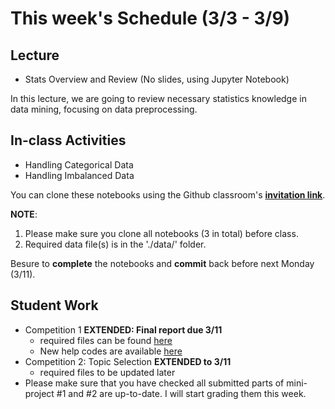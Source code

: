 # This week's Schedule (3/3 - 3/9)

## Lecture
+ Stats Overview and Review (No slides, using Jupyter Notebook)

In this lecture, we are going to review necessary statistics knowledge in data mining, focusing on data preprocessing.

## In-class Activities
+ Handling Categorical Data
+ Handling Imbalanced Data

You can clone these notebooks using the Github classroom's [__invitation link__](https://classroom.github.com/a/jtfYjLQF).

__NOTE__: 
1. Please make sure you clone all notebooks (3 in total) before class.
2. Required data file(s) is in the './data/' folder.

Besure to __complete__ the notebooks and __commit__ back before next Monday (3/11).

## Student Work
+ Competition 1 __EXTENDED: Final report due 3/11__
  + required files can be found [here](https://github.com/fairfield-university-ba545/2019-Competition1)
  + New help codes are available [here](https://github.com/DrJieTao/ba545-docs/tree/master/competition1)
+ Competition 2: Topic Selection __EXTENDED to 3/11__
  + required files to be updated later
+ Please make sure that you have checked all submitted parts of mini-project #1 and #2 are up-to-date. I will start grading them this week.
